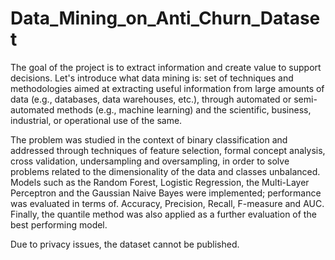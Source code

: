 # Data_Mining_on_Anti_Churn_Dataset

The goal of the project is to extract information and create value to support decisions.
Let's introduce what data mining is: set of techniques and methodologies aimed at extracting useful information from large amounts of data (e.g., databases, data warehouses, etc.), through automated or semi-automated methods (e.g., machine learning) and the scientific, business, industrial, or operational use of the same.

The problem was studied in the context of binary classification and addressed through techniques of feature selection, formal concept analysis, cross validation, undersampling
and oversampling, in order to solve problems related to the dimensionality of the data and classes unbalanced. Models such as the Random Forest, Logistic Regression, the Multi-Layer Perceptron and the Gaussian Naive Bayes were implemented; performance was evaluated in terms of.
Accuracy, Precision, Recall, F-measure and AUC. Finally, the quantile method was also applied as a further evaluation of the best performing model.

Due to privacy issues, the dataset cannot be published.
